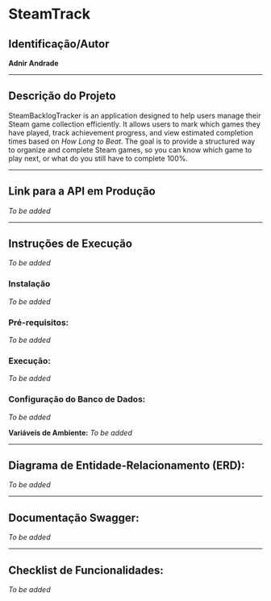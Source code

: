 # SteamTrack

## Identificação/Autor  
**Adnir Andrade**  
___
## Descrição do Projeto  
SteamBacklogTracker is an application designed to help users manage their Steam game collection efficiently. It allows users to mark which games they have played, track achievement progress, and view estimated completion times based on *How Long to Beat*. The goal is to provide a structured way to organize and complete Steam games, so you can know which game to play next, or what do you still have to complete 100%.  
___
## Link para a API em Produção  
*To be added*  
___
## Instruções de Execução  
*To be added*  

  ### Instalação  
  *To be added*  
  
  ### Pré-requisitos:
  *To be added*
  
  ### Execução:
  *To be added*
  
  ### Configuração do Banco de Dados:
  *To be added*
  
  **Variáveis de Ambiente:**
  *To be added*
___
## Diagrama de Entidade-Relacionamento (ERD):
*To be added*
___
## Documentação Swagger:
*To be added*
___
## Checklist de Funcionalidades:
*To be added*
